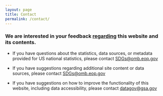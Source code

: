 ```yaml
---
layout: page
title: Contact
permalink: /contact/
---
```

### We are interested in your feedback <a href="{{ site.baseurl }}/assets/documents/blank-test-document.pdf" target="_blank">regarding</a> this website and its contents.


- If you have questions about the statistics, data sources, or metadata provided for US national statistics, please contact [SDGs@omb.eop.gov](mailto:US_Chief_Statistician@omb.eop.gov)

- If you have suggestions regarding additional site content or data sources, please contact [SDGs@omb.eop.gov](mailto:US_Chief_Statistician@omb.eop.gov)  

- If you have suggestions on how to improve the functionality of this website, including data accessibility, please contact [datagov@gsa.gov](mailto:datagov@gsa.gov)
